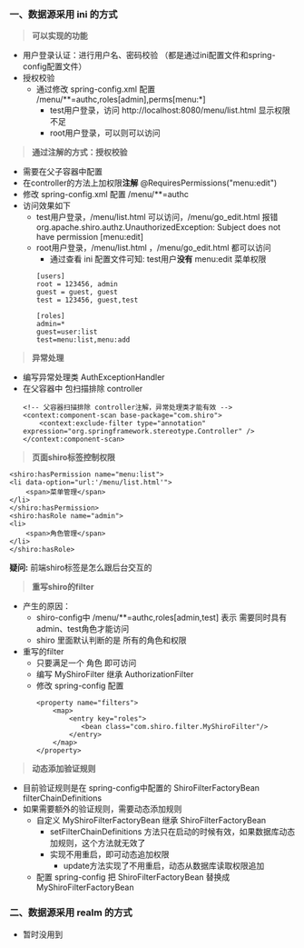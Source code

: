 

### 一、数据源采用 ini 的方式

> **可以实现的功能**
- 用户登录认证：进行用户名、密码校验 （都是通过ini配置文件和spring-config配置文件）
- 授权校验
    - 通过修改 spring-config.xml 配置 /menu/**=authc,roles[admin],perms[menu:*]
        - test用户登录，访问 http://localhost:8080/menu/list.html 显示权限不足
        - root用户登录，可以则可以访问

> **通过注解的方式：授权校验**
- 需要在父子容器中配置
- 在controller的方法上加权限**注解** @RequiresPermissions("menu:edit")
- 修改 spring-config.xml 配置 /menu/**=authc
- 访问效果如下
    - test用户登录，/menu/list.html 可以访问，/menu/go_edit.html 报错 org.apache.shiro.authz.UnauthorizedException: Subject does not have permission [menu:edit]
    - root用户登录，/menu/list.html ，/menu/go_edit.html 都可以访问
        - 通过查看 ini 配置文件可知: test用户**没有** menu:edit 菜单权限
        ```
        [users]
        root = 123456, admin
        guest = guest, guest
        test = 123456, guest,test
            
        [roles]
        admin=*
        guest=user:list
        test=menu:list,menu:add
        ```

 > **异常处理**
 - 编写异常处理类 AuthExceptionHandler
 - 在父容器中 包扫描排除 controller
     ```
     <!-- 父容器扫描排除 controller注解，异常处理类才能有效 -->
     <context:component-scan base-package="com.shiro">
         <context:exclude-filter type="annotation" expression="org.springframework.stereotype.Controller" />
     </context:component-scan>
     ```
        
 > **页面shiro标签控制权限**
```
<shiro:hasPermission name="menu:list">
<li data-option="url:'/menu/list.html'">
    <span>菜单管理</span>
</li>
</shiro:hasPermission>
<shiro:hasRole name="admin">
<li>
    <span>角色管理</span>
</li>
</shiro:hasRole>
```
**疑问:** 前端shiro标签是怎么跟后台交互的

> **重写shiro的filter**
- 产生的原因：
    - shiro-config中 /menu/**=authc,roles[admin,test] 表示 需要同时具有admin、test角色才能访问
    - shiro 里面默认判断的是 所有的角色和权限
- 重写的filter
    - 只要满足一个 角色 即可访问
    - 编写 MyShiroFilter 继承 AuthorizationFilter
    - 修改 spring-config 配置
        ```
        <property name="filters">
            <map>
                <entry key="roles">
                   <bean class="com.shiro.filter.MyShiroFilter"/>
                </entry>
            </map>
        </property>
        ```

> **动态添加验证规则**
- 目前验证规则是在 spring-config中配置的 ShiroFilterFactoryBean  filterChainDefinitions
- 如果需要额外的验证规则，需要动态添加规则
    - 自定义 MyShiroFilterFactoryBean 继承 ShiroFilterFactoryBean
        - setFilterChainDefinitions 方法只在启动的时候有效，如果数据库动态加规则，这个方法就无效了
        - 实现不用重启，即可动态追加权限
            - update方法实现了不用重启，动态从数据库读取权限追加
    - 配置 spring-config 把 ShiroFilterFactoryBean 替换成  MyShiroFilterFactoryBean


### 二、数据源采用 realm 的方式
- 暂时没用到